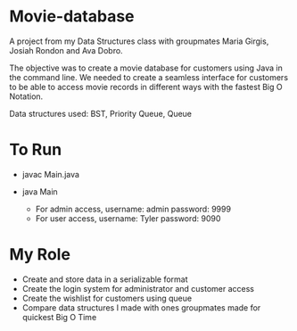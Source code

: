 # Movie-database

A project from my Data Structures class with groupmates Maria Girgis, Josiah Rondon and Ava Dobro.

The objective was to create a movie database for customers using Java in the command line. We needed to create a seamless interface for customers to be able to access movie records in different ways with the fastest Big O Notation.

Data structures used: BST, Priority Queue, Queue


# To Run

- javac Main.java
- java Main

    - For admin access, username: admin   password: 9999
    - For user access, username: Tyler    password: 9090

      
# My Role

- Create and store data in a serializable format
- Create the login system for administrator and customer access
- Create the wishlist for customers using queue
- Compare data structures I made with ones groupmates made for quickest Big O Time

